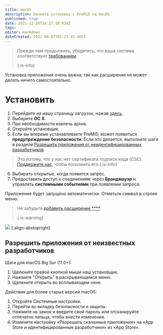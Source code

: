 ```yaml
---
title: macOS
description: Начните установку с PreMiD на macOS
published: true
date: 2021-12-20T14:27:18.034Z
tags:
editor: markdown
dateCreated: 2021-09-07T01:25:45.465Z
---
```


> Прежде чем продолжить, убедитесь, что ваша система соответствует [требованиям](/install/requirements). 
> 
> {.is-info}

Установка приложения очень важна, так как расширение не может делать ничего самостоятельно.

# Установить
1. Перейдите на нашу страницу загрузок, нажав [здесь](https://premid.app/downloads).
2. Выберите **ОС X**.
3. При необходимости извлечь архив.
4. Откройте установщик.
5. Если вы впервые устанавливаете PreMiD, может появиться **предупреждение безопасности**. Если это делается, выполните шаги в разделе [Разрешить приложения от неидентифицированных разработчиков](https://docs.premid.app/install/macos#allow-apps-from-unidentified-developers)
> Это потому, что у нас нет сертификата подписи кода (CSC). [Поддержите нас,](https://www.patreon.com/Timeraa) чтобы пополнить его.{.is-info}
6. Выбирать открытые, когда появится запрос.
7. Предоставить доступ к соединениям через **Брандмауэр** и управлять **системными событиями** при появлении запроса.

Приложение будет запущено автоматически. Отметьте символ в строке меню.

> Не забудьте [добавить расширение ****](/install). 
> 
> {.is-warning}

![](https://img.icons8.com/color/2x/mac-logo.png) {.align-abstopright}

## Разрешить приложения от неизвестных разработчиков
Шаги для macOS Big Sur (11.0+):
1. Щелкните правой кнопкой мыши наш установщик.
2. Нажмите "Открыть" в раскрывающемся меню.
3. Щелкните открыть во всплывающем окне.

Действия для более старых версий macOS:
1. Откройте Системные настройки.
2. Перейти во вкладку безопасности и защиты.
3. Нажмите на замок и введите свой пароль или отсканируйте отпечаток пальца, чтобы внести изменения.
4. Измените настройку «Разрешить скачанные приложения» на «App Store и идентифицированные разработчики» из «App Store».
